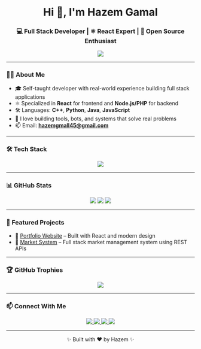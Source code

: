 <h1 align="center">Hi 👋, I'm Hazem Gamal</h1>
<h3 align="center">💻 Full Stack Developer | ⚛️ React Expert | 🚀 Open Source Enthusiast</h3>

<p align="center">
  <img src="https://readme-typing-svg.demolab.com?font=Fira+Code&weight=600&pause=1000&color=F70000&center=true&vCenter=true&width=435&lines=Full+Stack+Web+Developer;React+%7C+Node.js+%7C+PHP+%7C+MongoDB;Loves+clean+code+and+open+source!" />
</p>

---

### 👨‍💻 About Me

- 🎓 Self-taught developer with real-world experience building full stack applications  
- ⚛️ Specialized in **React** for frontend and **Node.js/PHP** for backend  
- 🛠️ Languages: **C++**, **Python**, **Java**, **JavaScript**  
- 🔧 I love building tools, bots, and systems that solve real problems  
- 📫 Email: **hazemgmall45@gmail.com**

---

### 🛠️ Tech Stack

<p align="center">
  <img src="https://skillicons.dev/icons?i=cpp,python,java,js,react,nodejs,php,mongodb,mysql,git,github,vscode,linux,bash" />
</p>

---

### 📊 GitHub Stats

<p align="center">
  <img src="https://github-readme-stats.vercel.app/api?username=hazem257&show_icons=true&theme=radical&count_private=true" />
  <img src="https://github-readme-streak-stats.herokuapp.com?user=hazem257&theme=radical" />
  <img src="https://github-readme-stats.vercel.app/api/top-langs/?username=hazem257&layout=compact&theme=radical" />
</p>

---

### 🚀 Featured Projects

- 🧠 [Portfolio Website](https://hazem1104.vercel.app/) – Built with React and modern design  
- 🛒 [Market System](https://final2-ten.vercel.app/) – Full stack market management system using REST APIs

---

### 🏆 GitHub Trophies

<p align="center">
  <img src="https://github-profile-trophy.vercel.app/?username=hazem257&theme=radical&margin-w=10&no-frame=true" />
</p>

---

### 📫 Connect With Me

<p align="center">
  <a href="https://www.facebook.com/hazemgm21">
    <img src="https://img.shields.io/badge/Facebook-1877F2?style=for-the-badge&logo=facebook&logoColor=white" />
  </a>
  <a href="mailto:hazemgmall45@gmail.com">
    <img src="https://img.shields.io/badge/Gmail-D14836?style=for-the-badge&logo=gmail&logoColor=white" />
  </a>
  <a href="https://www.linkedin.com/in/hazem-gmall-2537b4371/">
    <img src="https://img.shields.io/badge/LinkedIn-0077B5?style=for-the-badge&logo=linkedin&logoColor=white" />
  </a>
  <a href="https://wa.me/201025547663" target="_blank">
    <img src="https://img.shields.io/badge/WhatsApp-25D366?style=for-the-badge&logo=whatsapp&logoColor=white" />
  </a>
</p>

---

<p align="center">✨ Built with ❤️ by Hazem ✨</p>
